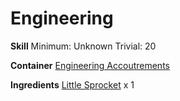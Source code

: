 <!-- TITLE: Trigger -->
<!-- SUBTITLE:  -->
# Engineering
**Skill**
Minimum: Unknown
Trivial: 20

**Container**
[Engineering Accoutrements](engineering-accoutrements)

**Ingredients**
[Little Sprocket](little-sprocket) x 1